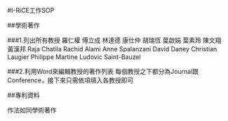 #I-RiCE工作SOP

##學術著作

###1.列出所有教授
羅仁權
傅立成
林達德
康仕仲
胡瑞恆
葉啟娟
葉素玲
陳文翔
黃漢邦
Raja Chatila
Rachid Alami
Anne Spalanzani
David Daney
Christian Laugier
Philippe Martine
Ludovic Saint-Bauzel

###2.利用Word來編輯教授的著作列表
每個教授之下都分為Journal跟Conference，接下來只需依項填入各教授即可

##專利資料

作法如同學術著作
